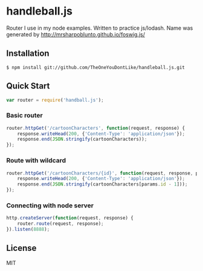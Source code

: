 # handleball.js
Router I use in my node examples. Written to practice js/lodash. Name was generated by http://mrsharpoblunto.github.io/foswig.js/


## Installation

    $ npm install git://github.com/TheOneYouDontLike/handleball.js.git

## Quick Start

```javascript
var router = require('handball.js');
```

### Basic router
```javascript
router.httpGet('/cartoonCharacters', function(request, response) {
    response.writeHead(200, {'Content-Type': 'application/json'});
    response.end(JSON.stringify(cartoonCharacters));
});
```

### Route with wildcard
```javascript
router.httpGet('/cartoonCharacters/{id}', function(request, response, params) {
    response.writeHead(200, {'Content-Type': 'application/json'});
    response.end(JSON.stringify(cartoonCharacters[params.id - 1]));
});
```

### Connecting with node server

```javascript
http.createServer(function(request, response) {
    router.route(request, response);
}).listen(8888);
```

## License

MIT